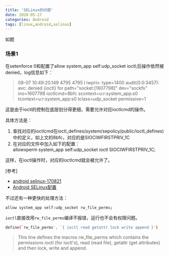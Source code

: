 ```yaml
---
title: 'SELinux的问题'
date: 2020-05-27
categories: Android
tags: [linux,android,selinux]
---
```



如题


<!-- more -->


### 场景1
在setenforce 0和配置了allow system_app self:udp_socket ioctl;后操作依然被denied，log信息如下：  
> 08-07 10:49:20.149 4795 4795 I iwpriv: type=1400 audit(0.0:3457): avc: denied {ioctl} for path="socket:[1607798]" dev="sockfs" ino=1607798 ioctlcmd=8bfc scontext=u:r:system_app:s0 tcontext=u:r:system_app:s0 tclass=udp_socket permissive=1  

这是由于ioctl的控制在底层划分得更细，需要允许对应ioctlcmd的操作。  

具体方法是：  
1. 查找对应的ioctlcmd在ioctl_defines(system/sepolicy/public/ioctl_defines)中的定义，如上文的8bfc，对应的是SIOCIWFIRSTPRIV_1C  
2. 在对应的文件中加入如下的配置：  
    allowxperm system_app self:udp_socket ioctl SIOCIWFIRSTPRIV_1C;  

这样，在ioctl操作时，对应的ioctlcmd就会被允许了。  

[参考]  
- [android selinux-170821](https://www.jianshu.com/p/66062e509d13)  
- [Android SELinux配置](https://blog.csdn.net/zxlworking1/article/details/85249796)  

不过还有一种更快的处理方法：  
```bash
allow system_app self:udp_socket rw_file_perms;
```
`ioctl`直接改用`rw_file_perms`编译不报错，运行也不会有权限问题。  
```bash
define(`rw_file_perms', `{ ioctl read getattr lock write append }')
```
> This line defines the macros rw_file_perms which contains the permissions ioctl (for ioctl's), read (read file), getattr (get attributes) and then lock, write and append.  

